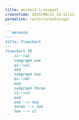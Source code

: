 ```yaml
---
title: mermaid-1.snippet
createTime: 2025/08/21 13:12:11
permalink: /article/au51cnyd/
---
```

````md
```mermaid
---
title: Flowchart
---
flowchart TB
    c1-->a2
    subgraph one
    a1-->a2
    end
    subgraph two
    b1-->b2
    end
    subgraph three
    c1-->c2
    end
    one --> two
    three --> two
    two --> c2
```
````
